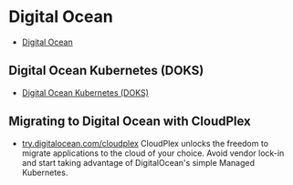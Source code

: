 # Digital Ocean
- [Digital Ocean](https://www.digitalocean.com/)

## Digital Ocean Kubernetes (DOKS)
- [Digital Ocean Kubernetes (DOKS)](https://www.digitalocean.com/products/kubernetes/)

## Migrating to Digital Ocean with CloudPlex
- [try.digitalocean.com/cloudplex](https://try.digitalocean.com/cloudplex/) CloudPlex unlocks the freedom to migrate applications to the cloud of your choice. Avoid vendor lock-in and start taking advantage of DigitalOcean's simple Managed Kubernetes. 